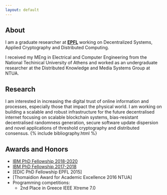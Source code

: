 ```yaml
---
layout: default
---
```

## About

I am a graduate researcher at **[EPFL](https://people.epfl.ch/eleftherios.kokoriskogias?lang=en)** working on Decentralized Systems, Applied Cryptography and Distributed Computing. 

I received my MEng in Electrical and Computer Engineering from the National Techinical University of Athens and worked as an undergraduate researcher at the Distributed Knowledge and Media Systems Group at NTUA.

## Research

I am interested in increasing the digital trust of online information and processes, especially those that impact the physical world.
I am working on building a scalable and robust infrastructure for the future decentralised internet focusing on scalable blockchain systems, bias-resistant decentralised randomness generation, secure software update dispersion and novel applications of threshold cryptography and distributed consensus.
{% include bibliography.html %}

## Awards and Honors
*   [IBM PhD Fellowship 2018-2020](https://actu.epfl.ch/news/a-second-ibm-fellowship-awarded-to-lefteris-koko-2/)
*   [IBM PhD Fellowship 2017-2018](https://actu.epfl.ch/news/ibm-fellowship-given-to-lefteris-kokoris-kogias/)
*   [EDIC PhD Fellowship EPFL 2015]
*   [Thomaidion Award for Academic Excellence 2016 NTUA]
*   Programming competitions:
    *   2nd Place in Greece IEEE Xtreme 7.0
  